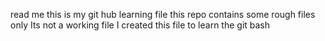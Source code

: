 read me
this is my git hub learning file
this repo contains some rough files only
Its not a working file
I created this file to learn the git bash              
